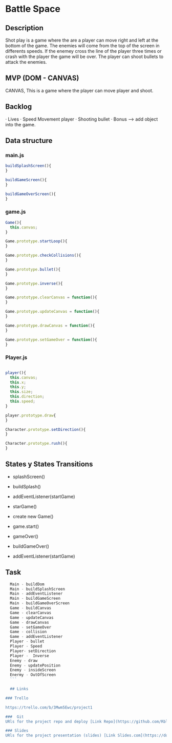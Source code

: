 # Battle Space

## Description

Shot play is a game where the are a player can move right and left at the bottom of the game. The enemies will come from the top of the screen in differents speeds. If the enemey cross the line of the player three times or crash with the player the game will be over. The player can shoot bullets to attack the enemies.

## MVP (DOM - CANVAS)

CANVAS, This is a game where the player can move player and shoot.

## Backlog

· Lives
· Speed Movement player
· Shooting bullet
· Bonus --> add object into the game.

## Data structure

### main.js

```javascript
buildSplashScreen(){
}

buildGameScreen(){
}

buildGameOverScreen(){
}
```
### game.js

```javascript
Game(){
  this.canvas;
}

Game.prototype.startLoop(){
}

Game.prototype.checkCollisions(){
}

Game.prototype.bullet(){
}

Game.prototype.inverse(){
}

Game.prototype.clearCanvas = function(){
}

Game.prototype.updateCanvas = function(){
}

Game.prototype.drawCanvas = function(){ 
}

Game.prototype.setGameOver = function(){
}
```
### Player.js

```javascript

player(){
  this.canvas;
  this.x;
  this.y;
  this.size;
  this.direction;
  this.speed;
}

player.prototype.draw{
}

Character.prototype.setDirection(){
}

Character.prototype.rush(){
}
```


## States y States Transitions
  - splashScreen()
  - buildSplash()
  - addEventListener(startGame)
  
  
  - starGame()
  - create new Game()
  - game.start()
  
  
  - gameOver()
  - buildGameOver()
  - addEventListener(startGame) 


  ## Task
  ```javascript
    Main - buildDom
    Main - buildSplashScreen
    Main - addEventListener
    Main - buildGameScreen
    Main - buildGameOverScreen
    Game - buildCanvas
    Game - clearCanvas
    Game - updateCanvas
    Game - drawCanvas
    Game - setGameOver
    Game - collision
    Game - addEventListener
    Player - bullet 
    Player - Speed
    Player- setDirection
    Player -  Inverse
    Enemy - draw
    Enemy - updatePosition
    Enemy - insideScreen
    Enermy - OutOfScreen
    ```

    ## Links
  
  ### Trello
  
  https://trello.com/b/3Mwm5Ewc/project1
  
  ###  Git
  URls for the project repo and deploy [Link Repo](https://github.com/Rbllado/Project1-Game) [link Deploy](https://rbllado.github.io/Project1-Game/) 

  ### Slides
  URls for the project presentation (slides) [Link Slides.com](https://docs.google.com/presentation/d/1RE1qeJk4JLlrR4Z3FKMXwW24MKivENJ31IjLCWa_jRM/edit#slide=id.p)
